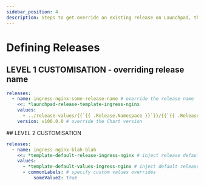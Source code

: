 ```yaml
---
sidebar_position: 4
description: Steps to get override an existing release on Launchpad, the Kubernetes toolkit for Graph Protocol Indexers
---
```

# Defining Releases

## LEVEL 1 CUSTOMISATION - overriding release name

```yaml
releases:
  - name: ingress-nginx-some-release-name # override the release name
    <<: *launchpad-release-template-ingress-nginx
    values:
      - ../release-values/{{`{{ .Release.Namespace }}`}}/{{`{{ .Release.Name }}`}}.yaml
    version: v100.0.0 # override the Chart version
```

## LEVEL 2 CUSTOMISATION

```yaml
releases:
  - name: ingress-nginx-blah-blah
    <<: *template-default-release-ingress-nginx # inject release defaults
    values:
      - *template-default-values-ingress-nginx # inject default release values
      - commonLabels: # specify custom values overrides
          someValue2: true
```